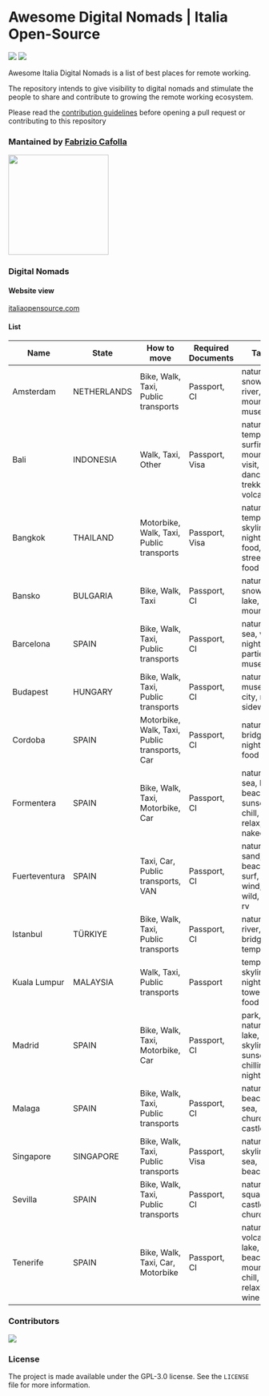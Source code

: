 # Awesome Digital Nomads | Italia Open-Source

<img src='https://img.shields.io/badge/list-16-green'> <img src='https://img.shields.io/github/last-commit/italia-opensource/awesome-italia-opensource/main'>

Awesome Italia Digital Nomads is a list of best places for remote working.

The repository intends to give visibility to digital nomads and stimulate the people to share and contribute to growing the remote working ecosystem.

Please read the [contribution guidelines](https://github.com/italia-opensource/awesome-italia-opensource/blob/main/CONTRIBUTING.md) before opening a pull request or contributing to this repository

### Mantained by [Fabrizio Cafolla](https://github.com/FabrizioCafolla)

<a href="https://opencollective.com/italia-open-source/donate" target="_blank"><img src="https://opencollective.com/italia-open-source/donate/button@2x.png?color=blue" width=200 /></a>

### Digital Nomads

#### Website view

[italiaopensource.com](https://italiaopensource.com/digital-nomads)

#### List

| Name          | State       | How to move                                   | Required Documents | Tags                                                                       |
| ------------- | ----------- | --------------------------------------------- | ------------------ | -------------------------------------------------------------------------- |
| Amsterdam     | NETHERLANDS | Bike, Walk, Taxi, Public transports           | Passport, CI       | nature, snow, river, mountain, museums,                                    |
| Bali          | INDONESIA   | Walk, Taxi, Other                             | Passport, Visa     | nature, temples, surfing, mountain, visit, sea, dancing, trekking, volcano |
| Bangkok       | THAILAND    | Motorbike, Walk, Taxi, Public transports      | Passport, Visa     | nature, temples, skyline, nightlife, food, street food                     |
| Bansko        | BULGARIA    | Bike, Walk, Taxi                              | Passport, CI       | nature, snow, lake, mountain                                               |
| Barcelona     | SPAIN       | Bike, Walk, Taxi, Public transports           | Passport, CI       | nature, sea, wine, nightlife, parties, museums                             |
| Budapest      | HUNGARY     | Bike, Walk, Taxi, Public transports           | Passport, CI       | nature, museum, city, river, sidewalk                                      |
| Cordoba       | SPAIN       | Motorbike, Walk, Taxi, Public transports, Car | Passport, CI       | nature, bridge, nightlife, food                                            |
| Formentera    | SPAIN       | Bike, Walk, Taxi, Motorbike, Car              | Passport, CI       | nature, sea, lake, beaches, sunsets, chill, relax, naked                   |
| Fuerteventura | SPAIN       | Taxi, Car, Public transports, VAN             | Passport, CI       | nature, sand, beach, surf, wind, wild, van, rv                             |
| Istanbul      | TÜRKIYE     | Bike, Walk, Taxi, Public transports           | Passport, CI       | nature, river, bridge, temple                                              |
| Kuala Lumpur  | MALAYSIA    | Walk, Taxi, Public transports                 | Passport           | temple, skyline, nightlife, tower, food                                    |
| Madrid        | SPAIN       | Bike, Walk, Taxi, Motorbike, Car              | Passport, CI       | park, nature, lake, city, skyline, sunset, chilling, nightlife             |
| Malaga        | SPAIN       | Bike, Walk, Taxi, Public transports           | Passport, CI       | nature, beach, sea, church, castle                                         |
| Singapore     | SINGAPORE   | Bike, Walk, Taxi, Public transports           | Passport, Visa     | nature, skyline, sea, beach                                                |
| Sevilla       | SPAIN       | Bike, Walk, Taxi, Public transports           | Passport, CI       | nature, square, castle, church                                             |
| Tenerife      | SPAIN       | Bike, Walk, Taxi, Car, Motorbike              | Passport, CI       | nature, volcano, lake, sea, beach, mountain, chill, relaxing, wine         |

### Contributors

<a href="https://github.com/italia-opensource/awesome-italia-opensource/graphs/contributors"> <img src="https://contrib.rocks/image?repo=italia-opensource/awesome-italia-opensource" /> </a>

### License

The project is made available under the GPL-3.0 license. See the `LICENSE` file for more information.